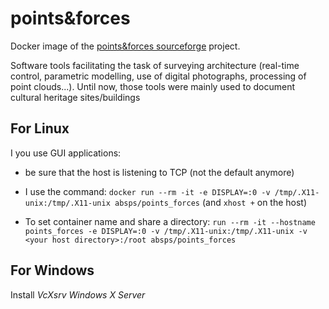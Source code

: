 # points&forces

Docker image of the [points&forces sourceforge](https://sourceforge.net/projects/pointsforces/) project.

Software tools facilitating the task of surveying architecture (real-time control, parametric modelling, use of digital photographs, processing of point clouds...).
Until now, those tools were mainly used to document cultural heritage sites/buildings

## For Linux

I you use GUI applications:

- be sure that the host is listening to TCP (not the default anymore)

- I use the command:
  `docker run --rm -it -e DISPLAY=:0 -v /tmp/.X11-unix:/tmp/.X11-unix absps/points_forces`
	(and `xhost +` on the host)

- To set container name and share a directory:
	`run --rm -it --hostname points_forces -e DISPLAY=:0 -v /tmp/.X11-unix:/tmp/.X11-unix -v <your host directory>:/root absps/points_forces`

## For Windows

Install _VcXsrv Windows X Server_

